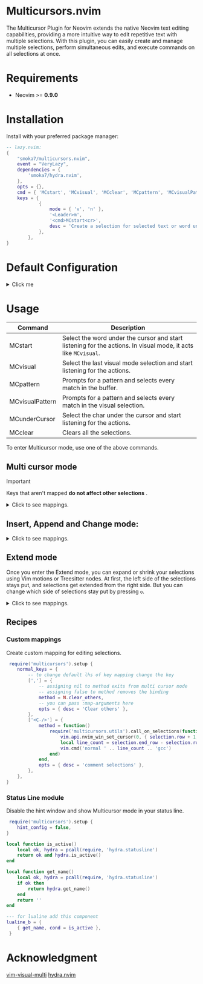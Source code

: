 # Multicursors.nvim
The Multicursor Plugin for Neovim extends the native Neovim text editing capabilities, providing a more intuitive way to edit repetitive text with multiple selections. With this plugin, you can easily create and manage multiple selections, perform simultaneous edits, and execute commands on all selections at once.

# Requirements

- Neovim >= **0.9.0**

# Installation

Install with your preferred package manager:

```lua
-- lazy.nvim:
{
    "smoka7/multicursors.nvim",
    event = "VeryLazy",
    dependencies = {
        'smoka7/hydra.nvim',
    },
    opts = {},
    cmd = { 'MCstart', 'MCvisual', 'MCclear', 'MCpattern', 'MCvisualPattern', 'MCunderCursor' },
    keys = {
            {
                mode = { 'v', 'n' },
                '<Leader>m',
                '<cmd>MCstart<cr>',
                desc = 'Create a selection for selected text or word under the cursor',
            },
        },
}
```

# Default Configuration

<details>
  <summary>Click me</summary>

```lua
{
    DEBUG_MODE = false,
    create_commands = true, -- create Multicursor user commands
    updatetime = 50, -- selections get updated if this many milliseconds nothing is typed in the insert mode see :help updatetime
    nowait = true, -- see :help :map-nowait
    mode_keys = {
        append = 'a',
        change = 'c',
        extend = 'e',
        insert = 'i',
    }, -- set bindings to start these modes
    normal_keys = normal_keys,
    insert_keys = insert_keys,
    extend_keys = extend_keys,
    -- see :help hydra-config.hint
    hint_config = {
        border = 'none',
        position = 'bottom',
    },
    -- accepted values:
    -- -1 true: generate hints
    -- -2 false: don't generate hints
    -- -3 [[multi line string]] provide your own hints
    generate_hints = {
        normal = false,
        insert = false,
        extend = false,
    },
}
```

</details>

# Usage

| Command | Description |
|---|---|
| MCstart | Select the word under the cursor and start listening for the actions. In visual mode, it acts like `MCvisual`. |
| MCvisual | Select the last visual mode selection and start listening for the actions. |
| MCpattern | Prompts for a pattern and selects every match in the buffer. |
| MCvisualPattern | Prompts for a pattern and selects every match in the visual selection. |
| MCunderCursor | Select the char under the cursor and start listening for the actions. |
| MCclear | Clears all the selections. |

To enter Multicursor mode, use one of the above commands.

## Multi cursor mode

> [!IMPORTANT]  
> Keys that aren't mapped **do not affect other selections** .

<details>
  <summary>Click to see mappings.</summary>

| Key | Description |
|---|---|
| `<Esc>` | Clear the selections and go back to normal mode |
| `<C-c>` | Clear the selections and go back to normal mode |
| `i` | Enters insert mode |
| `a` | Enters append mode |
| `e` | Enters extend mode |
| `c` | Deletes the text inside selections and starts insert mode |
| `n` | `[count]` Finds the next match after the main selection |
| `N` | `[count]` Finds the previous match before the main selection |
| `q` | `[count]` Skips the current selection and finds the next one |
| `Q` | `[count]` Skips the current selection and finds the previous one |
| `]` | `[count]` Swaps the main selection with next selection |
| `[` | `[count]` Swaps the main selection with previous selection |
| `}` | `[count]` Deletes the main selection and goes to next |
| `{` | `[count]` Deletes the main selection and goes to previous |
| `<C-n>` | Creates a selection for the char under the cursor |
| `j` | `[count]` Creates a selection on the char below the cursor |
| `J` | `[count]` Skips the current selection and Creates a selection on the char below |
| `k` | `[count]` Creates a selection on the char above the cursor |
| `K` | `[count]` Skips the current selection and Creates a selection on the char above |
| `p` | Puts the text inside `unnamed register` before selections |
| `P` | Puts the text inside `unnamed register` after selections |
| `y` | Yanks the text inside selections to `unnamed register` |
| `Y` | Yanks the text from the start of selection till the end of the line to `unnamed register` |
| `yy` | Yanks the line of selection to `unnamed register` |
| `z` | Aligns selections by adding space before selections |
| `Z` | Aligns selections by adding space at the start of the line |
| `d` | Deletes the text inside selections |
| `D` | `count` Deletes the text from the start of selections till the end of the line |
| `dd` | `count` Deletes line of selections |
| `@` | Executes a macro at the start of selections |
| `.` | Repeats last change at the start of selections |
| `,` | Clears All Selections except the main one |
| `:` | Prompts for a normal command and Executes it at the start of selections | 
| `u` | Undo changes |
| `<C-r>` | Redo changes |

</details>

## Insert, Append and Change mode:

<details>
  <summary>Click to see mappings.</summary>

| Key | Description |
|---|---|
| `<Esc>`   | Returns to multicursor normal mode |
| `<C-c>`   | Returns to multicursor normal mode |
| `<BS>`    | Deletes the char before the selections |
| `<Del>`   | Deletes the char under the selections |
| `<Left>`  | Moves the selections one char Left |
| `<Up>`    | Moves the selections one line Up |
| `<Right>` | Moves the selections one char Right |
| `<Down>`  | Moves the selections one line Down |
| `<C-Left>`  | Moves the selections one word Left |
| `<C-Right>` | Moves the selections one word Right |
| `<Home>`  | Moves the selections to start of line |
| `<End>`   | Moves the selections to end of line |
| `<CR>`    | Insert one line below the selections |
| `<C-j>`   | Insert one line below the selections |
| `<C-v>`   | Pastes the text from system clipboard |
| `<C-r>`   | Insert the contents of a register |
| `<C-w>`   | Deletes one word before the selections |
| `<C-BS>`  | Deletes one word before the selections |
| `<C-u>`   | Deletes from the start of selections till the start of line |

</details>

## Extend mode

Once you enter the Extend mode, you can expand or shrink your selections using Vim motions or Treesitter nodes.
At first, the left side of the selections stays put, and selections get extended from the right side.
But you can change which side of selections stay put by pressing `o`.

<details>
  <summary>Click to see mappings.</summary>

| Key | Description |
|---|---|
| `<Esc>`   | Returns to multicursor normal mode |
| `c` | Prompts user for a motion and performs it |
| `o` | Toggles the anchor side |
| `O` | Toggles the anchor side |
| `w` | `[count]` word forward |
| `e` | `[count]` forward to end of word |
| `b` | `[count]` word backward |
| `h` | `[count]` char left |
| `j` | `[count]` char down |
| `k` | `[count]` char up |
| `l` | `[count]` char right |
| `t` | Extends the selection to the parent of the selected node |
| `r` | Shrinks the selection to the first child of the selected node |
| `y` | Shrinks the selection to the last child of the selected node |
| `u` | Undo Last selections extend or shrink |
| `$` | `[count]` to end of line |
| `^` | To the first non-blank character of the line |

</details>

## Recipes

### Custom mappings

Create custom mapping for editing selections.

```lua
 require('multicursors').setup {
    normal_keys = {
        -- to change default lhs of key mapping change the key
        [','] = {
            -- assigning nil to method exits from multi cursor mode
            -- assigning false to method removes the binding
            method = N.clear_others,
            -- you can pass :map-arguments here
            opts = { desc = 'Clear others' },
        },
        ['<C-/>'] = {
            method = function()
                require('multicursors.utils').call_on_selections(function(selection)
                    vim.api.nvim_win_set_cursor(0, { selection.row + 1, selection.col + 1 })
                    local line_count = selection.end_row - selection.row + 1
                    vim.cmd('normal ' .. line_count .. 'gcc')
                end)
            end,
            opts = { desc = 'comment selections' },
        },
    },
}
```

### Status Line module

Disable the hint window and show Multicursor mode in your status line.

```lua
 require('multicursors').setup {
    hint_config = false,
}

local function is_active()
    local ok, hydra = pcall(require, 'hydra.statusline')
    return ok and hydra.is_active()
end

local function get_name()
    local ok, hydra = pcall(require, 'hydra.statusline')
    if ok then
        return hydra.get_name()
    end
    return ''
end

--- for lualine add this component
lualine_b = {
    { get_name, cond = is_active },
 }
```

# Acknowledgment

[vim-visual-multi](https://github.com/mg979/vim-visual-multi)
[hydra.nvim](https://github.com/anuvyklack/hydra.nvim)
